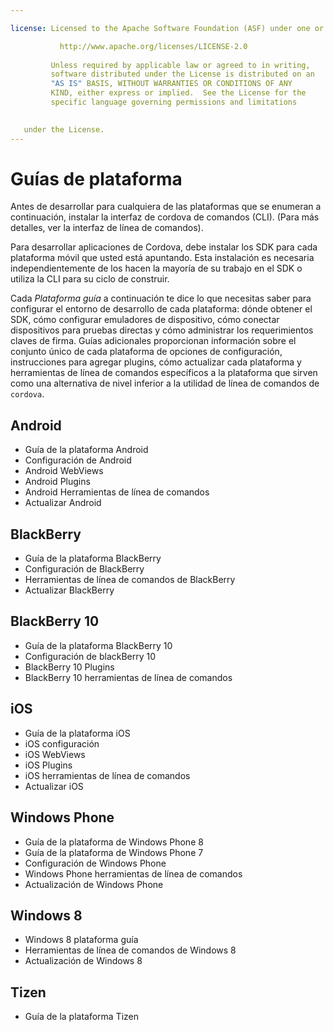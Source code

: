 ```yaml
---

license: Licensed to the Apache Software Foundation (ASF) under one or more contributor license agreements. See the NOTICE file distributed with this work for additional information regarding copyright ownership. The ASF licenses this file to you under the Apache License, Version 2.0 (the "License"); you may not use this file except in compliance with the License. You may obtain a copy of the License at

           http://www.apache.org/licenses/LICENSE-2.0
    
         Unless required by applicable law or agreed to in writing,
         software distributed under the License is distributed on an
         "AS IS" BASIS, WITHOUT WARRANTIES OR CONDITIONS OF ANY
         KIND, either express or implied.  See the License for the
         specific language governing permissions and limitations
    

   under the License.
---
```


# Guías de plataforma

Antes de desarrollar para cualquiera de las plataformas que se enumeran a continuación, instalar la interfaz de cordova de comandos (CLI). (Para más detalles, ver la interfaz de línea de comandos).

Para desarrollar aplicaciones de Cordova, debe instalar los SDK para cada plataforma móvil que usted está apuntando. Esta instalación es necesaria independientemente de los hacen la mayoría de su trabajo en el SDK o utiliza la CLI para su ciclo de construir.

Cada *Plataforma guía* a continuación te dice lo que necesitas saber para configurar el entorno de desarrollo de cada plataforma: dónde obtener el SDK, cómo configurar emuladores de dispositivo, cómo conectar dispositivos para pruebas directas y cómo administrar los requerimientos claves de firma. Guías adicionales proporcionan información sobre el conjunto único de cada plataforma de opciones de configuración, instrucciones para agregar plugins, cómo actualizar cada plataforma y herramientas de línea de comandos específicos a la plataforma que sirven como una alternativa de nivel inferior a la utilidad de línea de comandos de `cordova`.

## Android

*   Guía de la plataforma Android
*   Configuración de Android
*   Android WebViews
*   Android Plugins
*   Android Herramientas de línea de comandos
*   Actualizar Android

## BlackBerry

*   Guía de la plataforma BlackBerry
*   Configuración de BlackBerry
*   Herramientas de línea de comandos de BlackBerry
*   Actualizar BlackBerry

## BlackBerry 10

*   Guía de la plataforma BlackBerry 10
*   Configuración de blackBerry 10
*   BlackBerry 10 Plugins
*   BlackBerry 10 herramientas de línea de comandos

## iOS

*   Guía de la plataforma iOS
*   iOS configuración
*   iOS WebViews
*   iOS Plugins
*   iOS herramientas de línea de comandos
*   Actualizar iOS

## Windows Phone

*   Guía de la plataforma de Windows Phone 8
*   Guía de la plataforma de Windows Phone 7
*   Configuración de Windows Phone
*   Windows Phone herramientas de línea de comandos
*   Actualización de Windows Phone

## Windows 8

*   Windows 8 plataforma guía
*   Herramientas de línea de comandos de Windows 8
*   Actualización de Windows 8

## Tizen

*   Guía de la plataforma Tizen